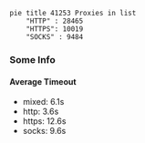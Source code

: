 
```mermaid
pie title 41253 Proxies in list
    "HTTP" : 28465
    "HTTPS": 10019
    "SOCKS" : 9484
```

### Some Info
#### Average Timeout

- mixed: 6.1s
- http: 3.6s
- https: 12.6s
- socks: 9.6s